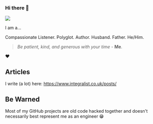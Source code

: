 ### Hi there 👋

![](https://media.giphy.com/media/PlyUFbzqM6lnwmB4dW/giphy.gif)

I am a... 

Compassionate Listener. Polyglot. Author. Husband. Father. He/Him.

> _Be patient, kind, and generous with your time_ - **Me**.

❤️

## Articles

I write (a lot) here: https://www.integralist.co.uk/posts/

## Be Warned

Most of my GitHub projects are old code hacked together and doesn't necessarily best represent me as an engineer :grin:

<!--
**Integralist/Integralist** is a ✨ _special_ ✨ repository because its `README.md` (this file) appears on your GitHub profile.

Here are some ideas to get you started:

- 🔭 I’m currently working on ...
- 🌱 I’m currently learning ...
- 👯 I’m looking to collaborate on ...
- 🤔 I’m looking for help with ...
- 💬 Ask me about ...
- 📫 How to reach me: ...
- 😄 Pronouns: ...
- ⚡ Fun fact: ...
-->
